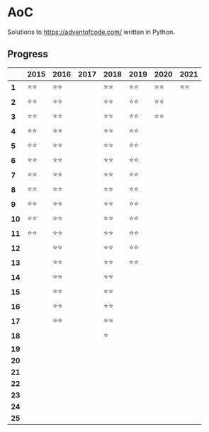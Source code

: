 # AoC
Solutions to https://adventofcode.com/ written in Python.

## Progress
|        | 2015  | 2016 | 2017 | 2018  | 2019 | 2020 | 2021 |
|--------|-------|------|------|-------|------|------|------|
| **1**  | ⭐⭐ | ⭐⭐ |      | ⭐⭐ | ⭐⭐ | ⭐⭐ | ⭐⭐ |
| **2**  | ⭐⭐ | ⭐⭐ |      | ⭐⭐ | ⭐⭐ | ⭐⭐ |  
| **3**  | ⭐⭐ | ⭐⭐ |      | ⭐⭐ | ⭐⭐ | ⭐⭐ |   
| **4**  | ⭐⭐ | ⭐⭐ |      | ⭐⭐ | ⭐⭐ |      
| **5**  | ⭐⭐ | ⭐⭐ |      | ⭐⭐ | ⭐⭐ |      
| **6**  | ⭐⭐ | ⭐⭐ |      | ⭐⭐ | ⭐⭐ |      
| **7**  | ⭐⭐ | ⭐⭐ |      | ⭐⭐ | ⭐⭐ |     
| **8**  | ⭐⭐ | ⭐⭐ |      | ⭐⭐ | ⭐⭐ |      
| **9**  | ⭐⭐ | ⭐⭐ |      | ⭐⭐ | ⭐⭐ |      
| **10** | ⭐⭐ | ⭐⭐ |      | ⭐⭐ | ⭐⭐ |      
| **11** | ⭐⭐ | ⭐⭐ |      | ⭐⭐ | ⭐⭐ |      
| **12** |      | ⭐⭐ |      | ⭐⭐ | ⭐⭐ |      
| **13** |      | ⭐⭐ |      | ⭐⭐ | ⭐⭐ |      
| **14** |      | ⭐⭐ |      | ⭐⭐ |      |      
| **15** |      | ⭐⭐ |      | ⭐⭐ |      |      
| **16** |      | ⭐⭐ |      | ⭐⭐ |      |      
| **17** |      | ⭐⭐ |      | ⭐⭐ |      |      
| **18** |      |      |      | ⭐   |      |      
| **19** |      |      |      |      |      |      
| **20** |      |      |      |      |      |      
| **21** |      |      |      |      |      |      
| **22** |      |      |      |      |      |      
| **23** |      |      |      |      |      |      
| **24** |      |      |      |      |      |      
| **25** |      |      |      |      |      |      
